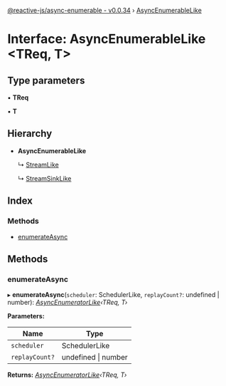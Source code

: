 [@reactive-js/async-enumerable - v0.0.34](../README.md) › [AsyncEnumerableLike](asyncenumerablelike.md)

# Interface: AsyncEnumerableLike <**TReq, T**>

## Type parameters

▪ **TReq**

▪ **T**

## Hierarchy

* **AsyncEnumerableLike**

  ↳ [StreamLike](streamlike.md)

  ↳ [StreamSinkLike](streamsinklike.md)

## Index

### Methods

* [enumerateAsync](asyncenumerablelike.md#enumerateasync)

## Methods

###  enumerateAsync

▸ **enumerateAsync**(`scheduler`: SchedulerLike, `replayCount?`: undefined | number): *[AsyncEnumeratorLike](asyncenumeratorlike.md)‹TReq, T›*

**Parameters:**

Name | Type |
------ | ------ |
`scheduler` | SchedulerLike |
`replayCount?` | undefined &#124; number |

**Returns:** *[AsyncEnumeratorLike](asyncenumeratorlike.md)‹TReq, T›*
